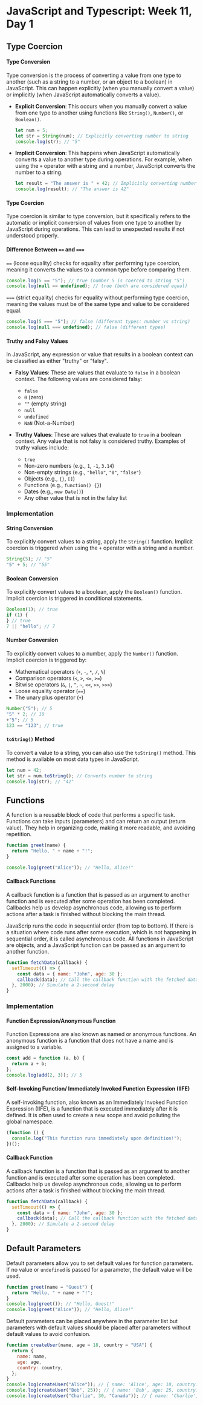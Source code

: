 # JavaScript and Typescript: Week 11, Day 1

## Type Coercion

#### Type Conversion

Type conversion is the process of converting a value from one type to another (such as a string to a number, or an object to a boolean) in JavaScript. This can happen explicitly (when you manually convert a value) or implicitly (when JavaScript automatically converts a value).

- **Explicit Conversion**: This occurs when you manually convert a value from one type to another using functions like `String()`, `Number()`, or `Boolean()`.

  ```javascript
  let num = 5;
  let str = String(num); // Explicitly converting number to string
  console.log(str); // "5"
  ```

- **Implicit Conversion**: This happens when JavaScript automatically converts a value to another type during operations. For example, when using the `+` operator with a string and a number, JavaScript converts the number to a string.

  ```javascript
  let result = "The answer is " + 42; // Implicitly converting number to string
  console.log(result); // "The answer is 42"
  ```

#### Type Coercion

Type coercion is similar to type conversion, but it specifically refers to the automatic or implicit conversion of values from one type to another by JavaScript during operations. This can lead to unexpected results if not understood properly.

#### Difference Between `==` and `===`

`==` (loose equality) checks for equality after performing type coercion, meaning it converts the values to a common type before comparing them.

```javascript
console.log(5 == "5"); // true (number 5 is coerced to string "5")
console.log(null == undefined); // true (both are considered equal)
```

`===` (strict equality) checks for equality without performing type coercion, meaning the values must be of the same type and value to be considered equal.

```javascript
console.log(5 === "5"); // false (different types: number vs string)
console.log(null === undefined); // false (different types)
```

#### Truthy and Falsy Values

In JavaScript, any expression or value that results in a boolean context can be classified as either "truthy" or "falsy".

- **Falsy Values**: These are values that evaluate to `false` in a boolean context. The following values are considered falsy:

  - `false`
  - `0` (zero)
  - `""` (empty string)
  - `null`
  - `undefined`
  - `NaN` (Not-a-Number)

- **Truthy Values**: These are values that evaluate to `true` in a boolean context. Any value that is not falsy is considered truthy. Examples of truthy values include:
  - `true`
  - Non-zero numbers (e.g., `1`, `-1`, `3.14`)
  - Non-empty strings (e.g., `"hello"`, `"0"`, `"false"`)
  - Objects (e.g., `{}`, `[]`)
  - Functions (e.g., `function() {}`)
  - Dates (e.g., `new Date()`)
  - Any other value that is not in the falsy list

### Implementation

#### String Conversion

To explicitly convert values to a string, apply the `String()` function.
Implicit coercion is triggered when using the `+` operator with a string and a number.

```js
String(5); // "5"
"5" + 5; // "55"
```

#### Boolean Conversion

To explicitly convert values to a boolean, apply the `Boolean()` function.
Implicit coercion is triggered in conditional statements.

```js
Boolean(1); // true
if (1) {
} // true
7 || "hello"; // 7
```

#### Number Conversion

To explicitly convert values to a number, apply the `Number()` function.
Implicit coercion is triggered by:

- Mathematical operators (`+`, `-`, `*`, `/`, `%`)
- Comparison operators (`<`, `>`, `<=`, `>=`)
- Bitwise operators (`&`, `|`, `^`, `~`, `<<`, `>>`, `>>>`)
- Loose equality operator (`==`)
- The unary plus operator (`+`)

```js
Number("5"); // 5
"5" * 2; // 10
+"5"; // 5
123 == "123"; // true
```

#### `toString()` Method

To convert a value to a string, you can also use the `toString()` method. This method is available on most data types in JavaScript.

```js
let num = 42;
let str = num.toString(); // Converts number to string
console.log(str); // "42"
```

## Functions

A function is a reusable block of code that performs a specific task. Functions can take inputs (parameters) and can return an output (return value). They help in organizing code, making it more readable, and avoiding repetition.

```js
function greet(name) {
  return "Hello, " + name + "!";
}

console.log(greet("Alice")); // "Hello, Alice!"
```

#### Callback Functions

A callback function is a function that is passed as an argument to another function and is executed after some operation has been completed. Callbacks help us develop asynchronous code, allowing us to perform actions after a task is finished without blocking the main thread.

JavaScrip runs the code in sequential order (from top to bottom). If there is a situation where code runs after some execution, which is not happening in sequential order, it is called asynchronous code. All functions in JavaScript are objects, and a JavaScript function can be passed as an argument to another function.

```js
function fetchData(callback) {
  setTimeout(() => {
    const data = { name: "John", age: 30 };
    callback(data); // Call the callback function with the fetched data
  }, 2000); // Simulate a 2-second delay
}
```

### Implementation

#### Function Expression/Anonymous Function

Function Expressions are also known as named or anonymous functions. An anonymous function is a function that does not have a name and is assigned to a variable.

```js
const add = function (a, b) {
  return a + b;
};
console.log(add(2, 3)); // 5
```

#### Self-Invoking Function/ Immediately Invoked Function Expression (IIFE)

A self-invoking function, also known as an Immediately Invoked Function Expression (IIFE), is a function that is executed immediately after it is defined. It is often used to create a new scope and avoid polluting the global namespace.

```js
(function () {
  console.log("This function runs immediately upon definition!");
})();
```

#### Callback Function

A callback function is a function that is passed as an argument to another function and is executed after some operation has been completed. Callbacks help us develop asynchronous code, allowing us to perform actions after a task is finished without blocking the main thread.

```js
function fetchData(callback) {
  setTimeout(() => {
    const data = { name: "John", age: 30 };
    callback(data); // Call the callback function with the fetched data
  }, 2000); // Simulate a 2-second delay
}
```

## Default Parameters

Default parameters allow you to set default values for function parameters. If no value or `undefined` is passed for a parameter, the default value will be used.

```js
function greet(name = "Guest") {
  return "Hello, " + name + "!";
}
console.log(greet()); // "Hello, Guest!"
console.log(greet("Alice")); // "Hello, Alice!"
```

Default parameters can be placed anywhere in the parameter list but parameters with default values should be placed after parameters without default values to avoid confusion.

```js
function createUser(name, age = 18, country = "USA") {
  return {
    name: name,
    age: age,
    country: country,
  };
}
console.log(createUser("Alice")); // { name: 'Alice', age: 18, country: 'USA' }
console.log(createUser("Bob", 25)); // { name: 'Bob', age: 25, country: 'USA' }
console.log(createUser("Charlie", 30, "Canada")); // { name: 'Charlie', age: 30, country: 'Canada' }
```
